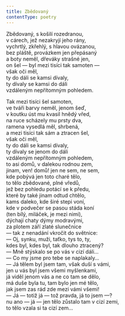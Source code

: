 ```yaml
---
title: Zbědovaný
contentType: poetry
---
```


<section>

Zbědovaný, s košilí rozedranou,  
v cárech, jež nezakryjí jeho rány,  
vychrtlý, zkřehlý, s hlavou ovázanou,  
bez pláště, provázkem jen přepásaný  
a boty neměl, dřeváky strašné jen,  
on šel — byl mezi tisíci tak samoten —  
však oči měl,  
ty do dáli se kamsi dívaly,  
ty dívaly se kamsi do dáli  
vzdáleným nepřítomným pohledem.

Tak mezi tisíci šel samoten,  
ve tváři barvy neměl, jenom šeď,  
v koutku úst mu kvasil hnědý vřed,  
na ruce scházely mu prsty dva,  
ramena vysedlá měl, shrbená,  
a mezi tisíci tak sám a ztracen šel,  
však oči měl,  
ty do dáli se kamsi dívaly,  
ty dívaly se jenom do dáli  
vzdáleným nepřítomným pohledem,  
to asi domů, v dalekou rodnou zem,  
jinam, ven! domů! jen ne sem, ne sem,  
kde pobývá jen toto charé tělo,  
to tělo zbědované, plné vředů,  
jež bez pohledu potácí se k předu,  
které by také jinam odtud chtělo,  
kams daleko, kde širé stepi voní,  
kde v podvečer se pasou stáda koní  
(ten bílý, miláček, je mezi nimi),  
dýchají chaty dýmy modravými,  
za plotem září zlaté slunečnice  
— tak z nenadání vkročit do světnice:  
— Oj, synku, muži, taťko, tys to, ty,  
kdes byl, kdes byl, tak dlouho ztracený?  
— Mně stýskalo se po vás v cizí dáli…  
— Co my jsme pro tebe se naplakaly…  
— Já tělem byl jsem tam, však duší s vámi,  
jen u vás byl jsem všemi myšlenkami,  
já viděl jenom vás a ne co tam se dělo,  
má duše byla tu, tam bylo jen mé tělo,  
jak jsem zas rád zde mezi vámi všemi!  
— Já — totiž já — tož pravda, já to jsem —?  
nu ano — já — jen tělo zůstalo tam v cizí zemi,  
to tělo vzala si ta cizí zem…

</section>
